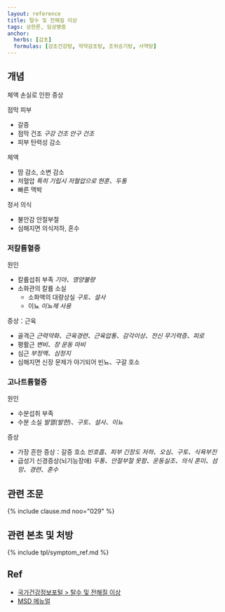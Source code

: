```yaml
---
layout: reference
title: 탈수 및 전해질 이상
tags: 상한론, 임상병증
anchor:
  herbs: [감초]
  formulas: [감초건강탕, 작약감초탕, 조위승기탕, 사역탕]
---
```


## 개념

체액 손실로 인한 증상

점막 피부
* 갈증
* 점막 건조 _구강 건조_ _안구 건조_
* 피부 탄력성 감소

체액
* 땀 감소, 소변 감소
* 저혈압 _특히 기립시 저혈압으로 현훈、두통_
* 빠른 맥박

정서 의식
* 불안감 안절부절
* 심해지면 의식저하, 혼수

### 저칼륨혈증

원인
* 칼륨섭취 부족 _기아、영양불량_
* 소화관의 칼륨 소실
  - 소화액의 대량상실 _구토、설사_
  - 이뇨 _이뇨제 사용_

증상：근육
* 골격근 _근력약화、근육경련、근육압통、감각이상、전신 무기력증、피로_
* 평활근 _변비、장 운동 마비_
* 심근 _부정맥、심정지_
* 심해지면 신장 문제가 야기되어 빈뇨、구갈 호소


### 고나트륨혈증

원인
* 수분섭취 부족
* 수분 소실 _발열(발한)、구토、설사、이뇨_

증상
* 가장 흔한 증상：갈증 호소 _빈호흡、피부 긴장도 저하、오심、구토、식욕부진_
* 급성기 신경증상(뇌기능장애) _두통、안절부절 못함、운동실조、의식 혼미、섬망、경련、혼수_


## 관련 조문

{% include clause.md noo="029" %}

## 관련 본초 및 처방

{% include tpl/symptom_ref.md %}


## Ref

* [국가건강정보포털 > 탈수 및 전해질 이상](http://health.cdc.go.kr/health/mobileweb/content/group_view.jsp?CID=4662BB8ECB)
* [MSD 메뉴얼](https://www.msdmanuals.com/ko-kr/%ED%99%88/%ED%98%B8%EB%A5%B4%EB%AA%AC-%EB%B0%8F-%EB%8C%80%EC%82%AC-%EC%9E%A5%EC%95%A0/%EC%88%98%EB%B6%84-%EA%B7%A0%ED%98%95/%ED%83%88%EC%88%98#v770569_ko)
